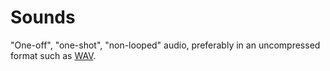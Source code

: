 
# Sounds

"One-off", "one-shot", "non-looped" audio, preferably in an uncompressed format such as [WAV](https://en.wikipedia.org/wiki/WAV).

